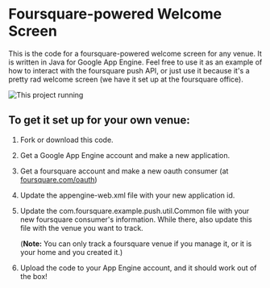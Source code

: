 Foursquare-powered Welcome Screen
=================================

This is the code for a foursquare-powered welcome screen for any venue. It is written in Java for
Google App Engine. Feel free to use it as an example of how to interact with the foursquare push API,
or just use it because it's a pretty rad welcome screen (we have it set up at the foursquare office).

![This project running](https://github.com/zackzachariah/Foursquare-Welcome-Screen/blob/master/screenshot.jpg "In use at the foursquare office")


To get it set up for your own venue:
------------------------------------

1.  Fork or download this code.
2.  Get a Google App Engine account and make a new application.
3.  Get a foursquare account and make a new oauth consumer (at [foursquare.com/oauth](http://foursquare.com/oauth, "Foursquare"))
4.  Update the appengine-web.xml file with your new application id.
5.  Update the com.foursquare.example.push.util.Common file with your new foursquare consumer's information. While there, also update this file with the venue you want to track.

    (**Note:** You can only track a foursquare venue if you manage it, or it is your home and you created it.)

6.  Upload the code to your App Engine account, and it should work out of the box!